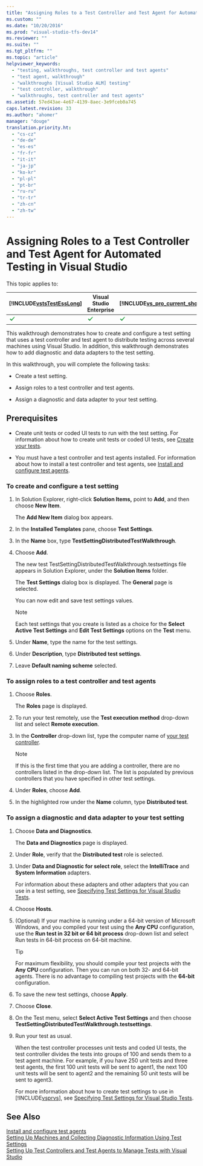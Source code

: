 ```yaml
---
title: "Assigning Roles to a Test Controller and Test Agent for Automated Testing in Visual Studio | Microsoft Docs"
ms.custom: ""
ms.date: "10/20/2016"
ms.prod: "visual-studio-tfs-dev14"
ms.reviewer: ""
ms.suite: ""
ms.tgt_pltfrm: ""
ms.topic: "article"
helpviewer_keywords: 
  - "testing, walkthroughs, test controller and test agents"
  - "test agent, walkthrough"
  - "walkthroughs [Visual Studio ALM] testing"
  - "test controller, walkthrough"
  - "walkthroughs, test controller and test agents"
ms.assetid: 57ed43ae-4e67-4139-8aec-3e9fceb0a745
caps.latest.revision: 33
ms.author: "ahomer"
manager: "douge"
translation.priority.ht: 
  - "cs-cz"
  - "de-de"
  - "es-es"
  - "fr-fr"
  - "it-it"
  - "ja-jp"
  - "ko-kr"
  - "pl-pl"
  - "pt-br"
  - "ru-ru"
  - "tr-tr"
  - "zh-cn"
  - "zh-tw"
---
```

# Assigning Roles to a Test Controller and Test Agent for Automated Testing in Visual Studio
This topic applies to:  
  
|[!INCLUDE[vstsTestEssLong](../test/includes/vststestesslong_md.md)]|Visual Studio Enterprise|[!INCLUDE[vs_pro_current_short](../profiling/includes/vs_pro_current_short_md.md)]|[!INCLUDE[vsprvs](../code-quality/includes/vsprvs_md.md)] Express|  
|---------------------------------------------------------------------|------------------------------|--------------------------------------------------------------------------|--------------------------------------------------------------------|  
|![Topic applies](../test/media/doesapply.gif "DoesApply")|![Topic applies](../test/media/doesapply.gif "DoesApply")|![Topic applies](../test/media/doesapply.gif "DoesApply")|![Topic does not apply](../test/media/doesnotapply.gif "DoesNotApply")|  
  
 This walkthrough demonstrates how to create and configure a test setting that uses a test controller and test agent to distribute testing across several machines using Visual Studio. In addition, this walkthrough demonstrates how to add diagnostic and data adapters to the test setting.  
  
 In this walkthrough, you will complete the following tasks:  
  
-   Create a test setting.  
  
-   Assign roles to a test controller and test agents.  
  
-   Assign a diagnostic and data adapter to your test setting.  
  
## Prerequisites  
  
-   Create unit tests or coded UI tests to run with the test setting. For information about how to create unit tests or coded UI tests, see [Create your tests](../test/creating-manual-tests-using-the-web-portal.md).  
  
-   You must have a test controller and test agents installed. For information about how to install a test controller and test agents, see [Install and configure test agents](../test/install-and-configure-test-agents.md).  
  
### To create and configure a test setting  
  
1.  In Solution Explorer, right-click **Solution Items,** point to **Add**, and then choose **New Item**.  
  
     The **Add New Item** dialog box appears.  
  
2.  In the **Installed Templates** pane, choose **Test Settings**.  
  
3.  In the **Name** box, type **TestSettingDistributedTestWalkthrough**.  
  
4.  Choose **Add**.  
  
     The new test TestSettingDistributedTestWalkthrough.testsettings file appears in Solution Explorer, under the **Solution Items** folder.  
  
     The **Test Settings** dialog box is displayed. The **General** page is selected.  
  
     You can now edit and save test settings values.  
  
    > [!NOTE]
    >  Each test settings that you create is listed as a choice for the **Select Active Test Settings** and **Edit Test Settings** options on the **Test** menu.  
  
5.  Under **Name**, type the name for the test settings.  
  
6.  Under **Description**, type **Distributed test settings**.  
  
7.  Leave **Default naming scheme** selected.  
  
### To assign roles to a test controller and test agents  
  
1.  Choose **Roles**.  
  
     The **Roles** page is displayed.  
  
2.  To run your test remotely, use the **Test execution method** drop-down list and select **Remote execution**.  
  
3.  In the **Controller** drop-down list, type the computer name of [your test controller](../test/install-and-configure-test-agents.md).  
  
    > [!NOTE]
    >  If this is the first time that you are adding a controller, there are no controllers listed in the drop-down list. The list is populated by previous controllers that you have specified in other test settings.  
  
4.  Under **Roles**, choose **Add**.  
  
5.  In the highlighted row under the **Name** column, type **Distributed test**.  
  
### To assign a diagnostic and data adapter to your test setting  
  
1.  Choose **Data and Diagnostics**.  
  
     The **Data and Diagnostics** page is displayed.  
  
2.  Under **Role**, verify that the **Distributed test** role is selected.  
  
3.  Under **Data and Diagnostic for select role**, select the **IntelliTrace** and **System Information** adapters.  
  
     For information about these adapters and other adapters that you can use in a test setting, see [Specifying Test Settings for Visual Studio Tests](../test/specifying-test-settings-for-visual-studio-tests.md).  
  
4.  Choose **Hosts**.  
  
5.  (Optional) If your machine is running under a 64-bit version of Microsoft Windows, and you compiled your test using the **Any CPU** configuration, use the **Run test in 32 bit or 64 bit process** drop-down list and select Run tests in 64-bit process on 64-bit machine.  
  
    > [!TIP]
    >  For maximum flexibility, you should compile your test projects with the **Any CPU** configuration. Then you can run on both 32- and 64-bit agents. There is no advantage to compiling test projects with the **64-bit** configuration.  
  
6.  To save the new test settings, choose **Apply**.  
  
7.  Choose **Close**.  
  
8.  On the Test menu, select **Select Active Test Settings** and then choose **TestSettingDistributedTestWalkthrough.testsettings**.  
  
9. Run your test as usual.  
  
     When the test controller processes unit tests and coded UI tests, the test controller divides the tests into groups of 100 and sends them to a test agent machine. For example, if you have 250 unit tests and three test agents, the first 100 unit tests will be sent to agent1, the next 100 unit tests will be sent to agent2 and the remaining 50 unit tests will be sent to agent3.  
  
     For more information about how to create test settings to use in [!INCLUDE[vsprvs](../code-quality/includes/vsprvs_md.md)], see [Specifying Test Settings for Visual Studio Tests](../test/specifying-test-settings-for-visual-studio-tests.md).  
  
## See Also  
 [Install and configure test agents](../test/install-and-configure-test-agents.md)   
 [Setting Up Machines and Collecting Diagnostic Information Using Test Settings](../test/setting-up-machines-and-collecting-diagnostic-information-using-test-settings.md)   
 [Setting Up Test Controllers and Test Agents to Manage Tests with Visual Studio](../test/setting-up-test-controllers-and-test-agents-to-manage-tests-with-visual-studio.md)